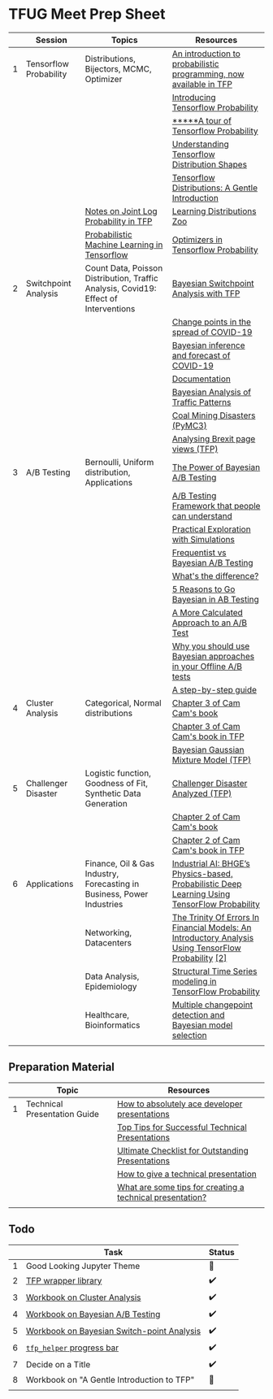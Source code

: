 # TFUG Meet Prep Sheet

|      | Session                | Topics                                                       | Resources                                                    |
| ---- | ---------------------- | ------------------------------------------------------------ | ------------------------------------------------------------ |
| 1    | Tensorflow Probability | Distributions, Bijectors, MCMC, Optimizer                    | [An introduction to probabilistic programming, now available in TFP](https://medium.com/tensorflow/an-introduction-to-probabilistic-programming-now-available-in-tensorflow-probability-6dcc003ca29e) |
|      |                        |                                                              | [Introducing Tensorflow Probability](https://medium.com/tensorflow/introducing-tensorflow-probability-dca4c304e245) |
|      |                        |                                                              | [*****A tour of Tensorflow Probability](https://www.tensorflow.org/probability/examples/A_Tour_of_TensorFlow_Probability) |
|      |                        |                                                              | [Understanding Tensorflow Distribution Shapes](https://www.tensorflow.org/probability/examples/Understanding_TensorFlow_Distributions_Shapes) |
|      |                        |                                                              | [Tensorflow Distributions: A Gentle Introduction](https://www.tensorflow.org/probability/examples/TensorFlow_Distributions_Tutorial) |
|      |                        | [Notes on Joint Log Probability in TFP](https://github.com/tensorflow/probability/blob/master/discussion/joint_log_prob.md) | [Learning Distributions Zoo](https://www.tensorflow.org/probability/examples/Learnable_Distributions_Zoo) |
|      |                        | [Probabilistic Machine Learning in Tensorflow](https://www.youtube.com/watch?v=BjUkL8DFH5Q) | [Optimizers in Tensorflow Probability](https://www.tensorflow.org/probability/examples/Optimizers_in_TensorFlow_Probability) |
| 2    | Switchpoint Analysis   | Count Data, Poisson Distribution, Traffic Analysis, Covid19: Effect of Interventions | [Bayesian Switchpoint Analysis with TFP](https://www.tensorflow.org/probability/examples/Bayesian_Switchpoint_Analysis) |
|      |                        |                                                              | [Change points in the spread of COVID-19](https://science.sciencemag.org/content/369/6500/eabb9789) |
|      |                        |                                                              | [Bayesian inference and forecast of COVID-19](https://github.com/Priesemann-Group/covid19_inference/) |
|      |                        |                                                              | [Documentation](https://covid19-inference.readthedocs.io/en/latest/doc/gettingstarted.html) |
|      |                        |                                                              | [Bayesian Analysis of Traffic Patterns](https://medium.com/@rrfd/bayesian-analysis-for-traffic-patterns-480e71a680ab) |
|      |                        |                                                              | [Coal Mining Disasters (PyMC3)](https://docs.pymc.io/notebooks/getting_started.html#Case-study-2:-Coal-mining-disasters) |
|      |                        |                                                              | [Analysing Brexit page views (TFP)](https://towardsdatascience.com/tensorflow-probability-analysing-brexit-page-views-with-bayesian-switchpoint-analysis-f0ac09a45059) |
| 3    | A/B Testing            | Bernoulli, Uniform distribution, Applications                | [The Power of Bayesian A/B Testing](https://medium.com/convoy-tech/the-power-of-bayesian-a-b-testing-f859d2219d5) |
|      |                        |                                                              | [A/B Testing Framework that people can understand](https://blog.exploratory.io/an-introduction-to-bayesian-a-b-testing-in-exploratory-cb5a7ad80963) |
|      |                        |                                                              | [Practical Exploration with Simulations](https://towardsdatascience.com/exploring-bayesian-a-b-testing-with-simulations-7500b4fc55bc) |
|      |                        |                                                              | [Frequentist vs Bayesian A/B Testing](https://www.dynamicyield.com/lesson/bayesian-testing/) |
|      |                        |                                                              | [What's the difference?](https://cxl.com/blog/bayesian-frequentist-ab-testing/) |
|      |                        |                                                              | [5 Reasons to Go Bayesian in AB Testing](http://blog.analytics-toolkit.com/2017/5-reasons-bayesian-ab-testing-debunked/) |
|      |                        |                                                              | [A More Calculated Approach to an A/B Test](https://blog.hubspot.com/marketing/bayesian-ab-testing) |
|      |                        |                                                              | [Why you should use Bayesian approaches in your Offline A/B tests](https://towardsdatascience.com/from-frequentism-to-bayesianism-going-deeper-part-2-offline-a-b-test-d3324f7a39bb) |
|      |                        |                                                              | [A step-by-step guide](http://www.claudiobellei.com/2017/11/02/bayesian-AB-testing/) |
| 4    | Cluster Analysis       | Categorical, Normal distributions                            | [Chapter 3 of Cam Cam's book](https://nbviewer.jupyter.org/github/CamDavidsonPilon/Probabilistic-Programming-and-Bayesian-Methods-for-Hackers/blob/master/Chapter3_MCMC/Ch3_IntroMCMC_PyMC3.ipynb) |
|      |                        |                                                              | [Chapter 3 of Cam Cam's book in TFP](https://github.com/CamDavidsonPilon/Probabilistic-Programming-and-Bayesian-Methods-for-Hackers/blob/master/Chapter3_MCMC/Ch3_IntroMCMC_TFP.ipynb) |
|      |                        |                                                              | [Bayesian Gaussian Mixture Model (TFP)](https://www.tensorflow.org/probability/examples/Bayesian_Gaussian_Mixture_Model) |
| 5    | Challenger Disaster    | Logistic function, Goodness of Fit, Synthetic Data Generation | [Challenger Disaster Analyzed (TFP)](https://blog.tensorflow.org/2018/12/an-introduction-to-probabilistic.html) |
|      |                        |                                                              | [Chapter 2 of Cam Cam's book](https://nbviewer.jupyter.org/github/CamDavidsonPilon/Probabilistic-Programming-and-Bayesian-Methods-for-Hackers/blob/master/Chapter2_MorePyMC/Ch2_MorePyMC_PyMC3.ipynb#Example:-Challenger-Space-Shuttle-Disaster-) |
|      |                        |                                                              | [Chapter 2 of Cam Cam's book in TFP](https://github.com/CamDavidsonPilon/Probabilistic-Programming-and-Bayesian-Methods-for-Hackers/blob/master/Chapter2_MorePyMC/Ch2_MorePyMC_TFP.ipynb) |
| 6    | Applications           | Finance, Oil & Gas Industry, Forecasting in Business, Power Industries | [Industrial AI: BHGE’s Physics-based, Probabilistic Deep Learning Using TensorFlow Probability](https://medium.com/tensorflow/industrial-ai-bhges-physics-based-probabilistic-deep-learning-using-tensorflow-probability-5f215c791863) |
|      |                        | Networking, Datacenters                                      | [The Trinity Of Errors In Financial Models: An Introductory Analysis Using TensorFlow Probability](https://medium.com/tensorflow/the-trinity-of-errors-in-financial-models-an-introductory-analysis-using-tensorflow-probability-9fdefb4d283d) [[2]](https://www.oreilly.com/content/the-trinity-of-errors-in-applying-confidence-intervals-an-exploration-using-statsmodels/) |
|      |                        | Data Analysis, Epidemiology                                  | [Structural Time Series modeling in TensorFlow Probability](https://blog.tensorflow.org/2019/03/structural-time-series-modeling-in.html) |
|      |                        | Healthcare, Bioinformatics                                   | [Multiple changepoint detection and Bayesian model selection](https://www.tensorflow.org/probability/examples/Multiple_changepoint_detection_and_Bayesian_model_selection) |
|      |                        |                                                              |                                                              |

## Preparation Material

|      | Topic                        | Resources                                                    |
| ---- | ---------------------------- | ------------------------------------------------------------ |
| 1    | Technical Presentation Guide | [How to absolutely ace developer presentations](https://medium.com/code-words/how-to-absolutely-ace-developer-presentations-ef12548729ae) |
|      |                              | [Top Tips for Successful Technical Presentations](https://www.hanselman.com/blog/11TopTipsForASuccessfulTechnicalPresentation.aspx) |
|      |                              | [Ultimate Checklist for Outstanding Presentations](https://www.inc.com/the-muse/presentation-checklist-boost-pitching-skills.html) |
|      |                              | [How to give a technical presentation](https://homes.cs.washington.edu/~mernst/advice/giving-talk.html) |
|      |                              | [What are some tips for creating a technical presentation?](https://www.quora.com/What-are-some-tips-for-creating-a-technical-presentation) |
|      |                              |                                                              |





## Todo

|      | Task                                                         | Status             |
| ---- | ------------------------------------------------------------ | ------------------ |
| 1    | Good Looking Jupyter Theme                                   | :construction:     |
| 2    | [TFP wrapper library](https://github.com/suriyadeepan/practical-bayes-tfp/blob/master/tfp_helper.py) | :heavy_check_mark: |
| 3    | [Workbook on Cluster Analysis](https://github.com/suriyadeepan/practical-bayes-tfp/blob/master/4.%20Cluster%20Analysis.ipynb) | :heavy_check_mark: |
| 4    | [Workbook on Bayesian A/B Testing](https://github.com/suriyadeepan/practical-bayes-tfp/blob/master/3.%20AB%20Testing.ipynb) | :heavy_check_mark: |
| 5    | [Workbook on Bayesian Switch-point Analysis](https://github.com/suriyadeepan/practical-bayes-tfp/blob/master/2.%20Switch%20Point%20Analysis.ipynb) | :heavy_check_mark: |
| 6    | [`tfp_helper` progress bar](https://github.com/CamDavidsonPilon/Probabilistic-Programming-and-Bayesian-Methods-for-Hackers/blob/master/Chapter3_MCMC/Ch3_IntroMCMC_TFP.ipynb) | :heavy_check_mark: |
| 7    | Decide on a Title                                            | :heavy_check_mark: |
| 8    | Workbook on "A Gentle Introduction to TFP"                   | :construction:     |
|      |                                                              |                    |
